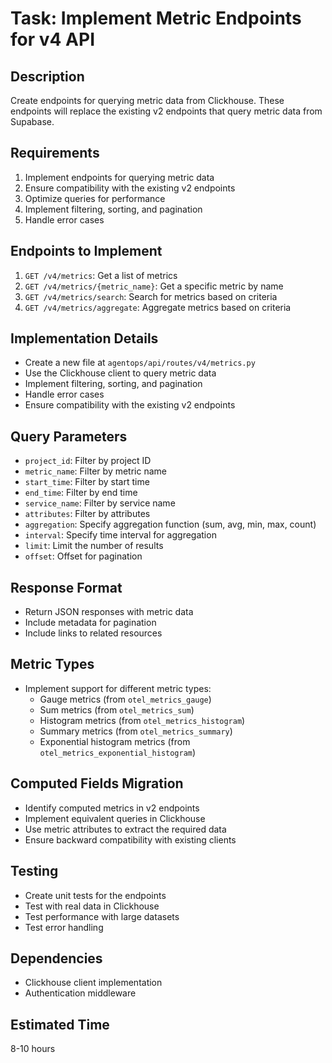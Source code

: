 # Task: Implement Metric Endpoints for v4 API

## Description

Create endpoints for querying metric data from Clickhouse. These endpoints will replace the existing v2 endpoints that query metric data from Supabase.

## Requirements

1. Implement endpoints for querying metric data
2. Ensure compatibility with the existing v2 endpoints
3. Optimize queries for performance
4. Implement filtering, sorting, and pagination
5. Handle error cases

## Endpoints to Implement

1. `GET /v4/metrics`: Get a list of metrics
2. `GET /v4/metrics/{metric_name}`: Get a specific metric by name
3. `GET /v4/metrics/search`: Search for metrics based on criteria
4. `GET /v4/metrics/aggregate`: Aggregate metrics based on criteria

## Implementation Details

- Create a new file at `agentops/api/routes/v4/metrics.py`
- Use the Clickhouse client to query metric data
- Implement filtering, sorting, and pagination
- Handle error cases
- Ensure compatibility with the existing v2 endpoints

## Query Parameters

- `project_id`: Filter by project ID
- `metric_name`: Filter by metric name
- `start_time`: Filter by start time
- `end_time`: Filter by end time
- `service_name`: Filter by service name
- `attributes`: Filter by attributes
- `aggregation`: Specify aggregation function (sum, avg, min, max, count)
- `interval`: Specify time interval for aggregation
- `limit`: Limit the number of results
- `offset`: Offset for pagination

## Response Format

- Return JSON responses with metric data
- Include metadata for pagination
- Include links to related resources

## Metric Types

- Implement support for different metric types:
  - Gauge metrics (from `otel_metrics_gauge`)
  - Sum metrics (from `otel_metrics_sum`)
  - Histogram metrics (from `otel_metrics_histogram`)
  - Summary metrics (from `otel_metrics_summary`)
  - Exponential histogram metrics (from `otel_metrics_exponential_histogram`)

## Computed Fields Migration

- Identify computed metrics in v2 endpoints
- Implement equivalent queries in Clickhouse
- Use metric attributes to extract the required data
- Ensure backward compatibility with existing clients

## Testing

- Create unit tests for the endpoints
- Test with real data in Clickhouse
- Test performance with large datasets
- Test error handling

## Dependencies

- Clickhouse client implementation
- Authentication middleware

## Estimated Time

8-10 hours
